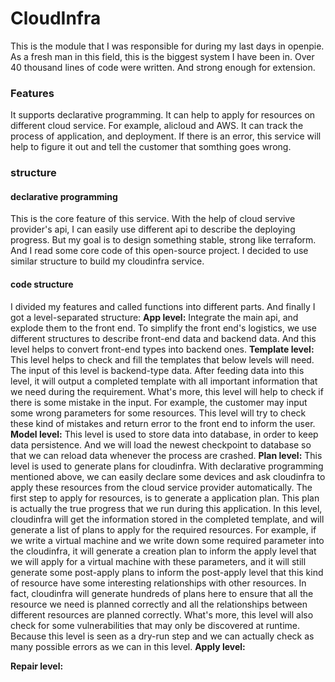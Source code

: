 # CloudInfra
This is the module that I was responsible for during my last days in openpie.
As a fresh man in this field, this is the biggest system I have been in.
Over 40 thousand lines of code were written. And strong enough for extension.

### Features
It supports declarative programming.
It can help to apply for resources on different cloud service. For example, alicloud and AWS.
It can track the process of application, and deployment. 
If there is an error, this service will help to figure it out and tell the customer that somthing goes wrong.

### structure
#### declarative programming
This is the core feature of this service. With the help of cloud servive provider's api, I can easily use different api to describe the deploying progress. But my goal is to design something stable, strong like terraform. And I read some core code of this open-source project. I decided to use similar structure to build my cloudinfra service.

#### code structure
I divided my features and called functions into different parts. And finally I got a level-separated structure:
**App level:**
Integrate the main api, and explode them to the front end.
To simplify the front end's logistics, we use different structures to describe front-end data and backend data. And this level helps to convert front-end types into backend ones.
**Template level:**
This level helps to check and fill the templates that below levels will need. The input of this level is backend-type data. After feeding data into this level, it will output a completed template with all important information that we need during the requirement. What's more, this level will help to check if there is some mistake in the input. For example, the customer may input some wrong parameters for some resources. This level will try to check these kind of mistakes and return error to the front end to inform the user.
**Model level:**
This level is used to store data into database, in order to keep data persistence. And we will load the newest checkpoint to database so that we can reload data whenever the process are crashed.
**Plan level:**
This level is used to generate plans for cloudinfra. With declarative programming mentioned above, we can easily declare some devices and ask cloudinfra to apply these resources from the cloud service provider automatically.
The first step to apply for resources, is to generate a application plan.
This plan is actually the true progress that we run during this application.
In this level, cloudinfra will get the information stored in the completed template, and will generate a list of plans to apply for the required resources. For example, if we write a virtual machine and we write down some required parameter into the cloudinfra, it will generate a creation plan to inform the apply level that we will apply for a virtual machine with these parameters, and it will still generate some post-apply plans to inform the post-apply level that this kind of resource have some interesting relationships with other resources. In fact, cloudinfra will generate hundreds of plans here to ensure that all the resource we need is planned correctly and all the relationships between different resources are planned correctly.
What's more, this level will also check for some vulnerabilities that may only be discovered at runtime. Because this level is seen as a dry-run step and we can actually check as many possible errors as we can in this level.
**Apply level:**

**Repair level:**


